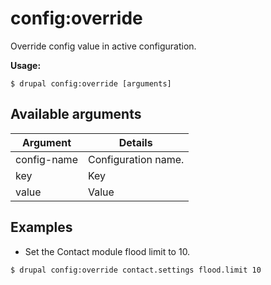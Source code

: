 # config:override
Override config value in active configuration.

**Usage:**
```
$ drupal config:override [arguments] 
```

## Available arguments
Argument | Details
---------|-------------
config-name | Configuration name.
key | Key
value | Value

## Examples
* Set the Contact module flood limit to 10.
```
$ drupal config:override contact.settings flood.limit 10
```

